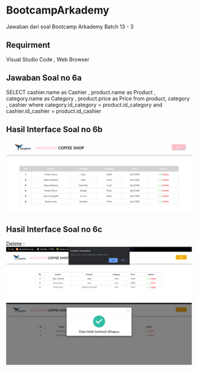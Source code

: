 # BootcampArkademy
Jawaban dari soal Bootcamp Arkademy Batch 13 - 3
## Requirment
Visual Studio Code , Web Browser
## Jawaban Soal no 6a
SELECT cashier.name as Cashier , product.name as Product , category.name as Category , product.price as Price from product, category , cashier where category.id_category = product.id_category and cashier.id_cashier = product.id_cashier
## Hasil Interface Soal no 6b
![Tampilan Web](https://github.com/reyhanasta09/BootcampArkademy/blob/master/6b/img/6bSS.png)
## Hasil Interface Soal no 6c
Delete :
![Tampilan Web](https://github.com/reyhanasta09/BootcampArkademy/blob/master/6b/img/delete.png)
![Tampilan Web](https://github.com/reyhanasta09/BootcampArkademy/blob/master/6b/img/delete2.png)

